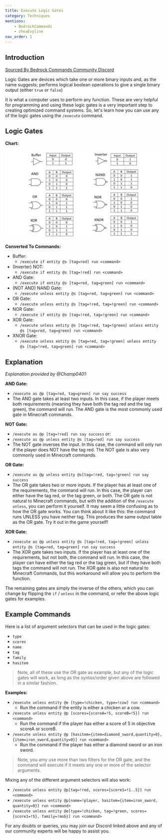 ```yaml
---
title: Execute Logic Gates
category: Techniques
mentions:
    - BedrockCommands
    - zheaEvyline
nav_order: 1
---
```


## Introduction

[Sourced By Bedrock Commands Community Discord](https://discord.gg/SYstTYx5G5)

Logic Gates are devices which take one or more binary inputs and, as the name suggests; performs logical boolean operations to give a single binary output (either `true` or `false`)

It is what a computer uses to perform any function. These are very helpful for programming and using these logic gates is a very important step to creating optimized command systems. So, let's learn how you can use any of the logic gates using the `/execute` command.


## Logic Gates

**Chart:**

![logicGatesTable](/assets/images/commands/logicGatesTable.jpg)


**Converted To Commands:**

- Buffer:
  - `/execute if entity @s [tag=red] run <command>`
- (Inverter) NOT:
  - `/execute if entity @s [tag=!red] run <command>`
- AND Gate:
  - `/execute if entity @s [tag=red, tag=green] run <command>`
- (NOT AND) NAND Gate:
  - `/execute unless entity @s [tag=red, tag=green] run <command>`
- OR Gate:
  - `/execute unless entity @s [tag=!red, tag=!green] run <command>`
- NOR Gate:
  - `/execute if entity @s [tag=!red, tag=!green] run <command>`
- XOR Gate:
  - `/execute unless entity @s [tag=!red, tag=!green] unless entity @s [tag=red, tag=green] run <command>`
- XNOR Gate:
  - `/execute unless entity @s [tag=red, tag=!green] unless entity @s [tag=!red, tag=green] run <command>`

## Explanation

*Explanation provided by @Champ0401:*

**AND Gate:**
- `/execute as @p [tag=red, tag=green] run say success`
- The AND gate takes at least two inputs. In this case, if the player meets both requirements (meaning they have both the tag red and the tag green), the command will run. The AND gate is the most commonly used gate in Minecraft commands.

**NOT Gate:**
- `/execute as @p [tag=!red] run say success` or:
- `/execute as @p unless entity @s [tag=red] run say success`
- The NOT gate inverses the input. In this case, the command will only run if the player does NOT have the tag red. The NOT gate is also very commonly used in Minecraft commands.

**OR Gate:**
- `/execute as @p unless entity @s[tag=!red, tag=!green] run say success`
- The OR gate takes two or more inputs. If the player has at least one of the requirements, the command will run. In this case, the player can either have the tag red, or the tag green, or both. The OR gate is not natural to Minecraft commands, but with the addition of the `/execute unless`, you can perform it yourself. It may seem a little confusing as to how the OR gate works. You can think about it like this: the command runs UNLESS you have neither tag. This produces the same output table as the OR gate. Try it out in the game yourself!

**XOR Gate:**
- `/execute as @p unless entity @s [tag=!red, tag=!green] unless entity @s [tag=red, tag=green] run say success`
- The XOR gate takes two inputs. If the player has at least one of the requirements, but not both, the command will run. In this case, the player can have either the tag red or the tag green, but if they have both tags the command will not run. The XOR gate is also not natural to Minecraft Commands, but this workaround will allow you to perform the function.

The remaining gates are simply the inverse of the others, which you can change by flipping the `if` / `unless` in the command, or refer the above logic gates for examples.

## Example Commands

Here is a list of argument selectors that can be used in the logic gates:
- `type`
- `scores`
- `name`
- `tag`
- `family`
- `hasitem`

> Note, all of these use the OR gate as example, but any of the logic gates will work, as long as the syntax/order given above are followed in a similar fashion.


**Examples:**

- `/execute unless entity @e [type=!chicken, type=!cow] run <command>`
  - Run the command if the entity is either a chicken or a cow.
- `/execute unless entity @p [scores={scoreA=!5, scoreB=!5}] run <command>`
  - Run the command if the player has either a score of 5 in objective scoreA or scoreB.
- `/execute unless entity @p [hasitem={item=diamond_sword,quantity=0},{item=iron_sword,quantity=0}] run <command>`
  - Run the command if the player has either a diamond sword or an iron sword.

> Note, you amy use more than two filters for the OR gate, and the command will execute if it meets any one or more of the selector arguments.

Mixing any of the different argument selectors will also work:
- `/execute unless entity @p[tag=!red, scores={score1=!1..5}] run <command>`
- `/execute unless entity @p[name=!player, hasitem={item=iron_sword, quantity=0}] run <command>`
- `/execute unless entity @e[type=!chicken, tag=!green, scores={score1=!5}, family=!mob}] run <command>`

For any doubts or queries, you may join our Discord linked above and any of our community experts will be happy to assist you.
